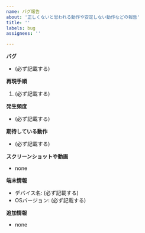 ```yaml
---
name: バグ報告
about: '正しくないと思われる動作や安定しない動作などの報告'
title: ''
labels: bug
assignees: ''

---
```


**バグ**
<!-- どんなバグで、どんな症状なのか説明 -->

- (必ず記載する)

**再現手順**
<!--
1. Go to '...'
2. Click on '....'
3. Scroll down to '....'
4. See error
-->

1. (必ず記載する)

**発生頻度**
<!-- 再現手順を行えば必ず発生する、発生しないときもある、など -->

- (必ず記載する)

**期待している動作**
<!-- 「何」が「どうなっている」ことを期待しているか -->

- (必ず記載する)

**スクリーンショットや動画**
<!-- もしある場合は、UIデザインのURLや画像など -->

- none

**端末情報**

- デバイス名: (必ず記載する)
- OSバージョン: (必ず記載する)

**追加情報**
<!-- モバイル回線、SDカードでの利用など -->

- none